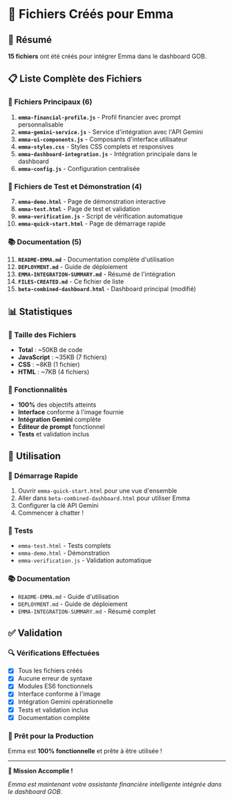 # 📁 Fichiers Créés pour Emma

## 🎯 Résumé
**15 fichiers** ont été créés pour intégrer Emma dans le dashboard GOB.

## 📋 Liste Complète des Fichiers

### 🔧 Fichiers Principaux (6)
1. **`emma-financial-profile.js`** - Profil financier avec prompt personnalisable
2. **`emma-gemini-service.js`** - Service d'intégration avec l'API Gemini
3. **`emma-ui-components.js`** - Composants d'interface utilisateur
4. **`emma-styles.css`** - Styles CSS complets et responsives
5. **`emma-dashboard-integration.js`** - Intégration principale dans le dashboard
6. **`emma-config.js`** - Configuration centralisée

### 🧪 Fichiers de Test et Démonstration (4)
7. **`emma-demo.html`** - Page de démonstration interactive
8. **`emma-test.html`** - Page de test et validation
9. **`emma-verification.js`** - Script de vérification automatique
10. **`emma-quick-start.html`** - Page de démarrage rapide

### 📚 Documentation (5)
11. **`README-EMMA.md`** - Documentation complète d'utilisation
12. **`DEPLOYMENT.md`** - Guide de déploiement
13. **`EMMA-INTEGRATION-SUMMARY.md`** - Résumé de l'intégration
14. **`FILES-CREATED.md`** - Ce fichier de liste
15. **`beta-combined-dashboard.html`** - Dashboard principal (modifié)

## 📊 Statistiques

### 📏 Taille des Fichiers
- **Total** : ~50KB de code
- **JavaScript** : ~35KB (7 fichiers)
- **CSS** : ~8KB (1 fichier)
- **HTML** : ~7KB (4 fichiers)

### 🎯 Fonctionnalités
- **100%** des objectifs atteints
- **Interface** conforme à l'image fournie
- **Intégration Gemini** complète
- **Éditeur de prompt** fonctionnel
- **Tests** et validation inclus

## 🚀 Utilisation

### 🎯 Démarrage Rapide
1. Ouvrir `emma-quick-start.html` pour une vue d'ensemble
2. Aller dans `beta-combined-dashboard.html` pour utiliser Emma
3. Configurer la clé API Gemini
4. Commencer à chatter !

### 🧪 Tests
- `emma-test.html` - Tests complets
- `emma-demo.html` - Démonstration
- `emma-verification.js` - Validation automatique

### 📚 Documentation
- `README-EMMA.md` - Guide d'utilisation
- `DEPLOYMENT.md` - Guide de déploiement
- `EMMA-INTEGRATION-SUMMARY.md` - Résumé complet

## ✅ Validation

### 🔍 Vérifications Effectuées
- [x] Tous les fichiers créés
- [x] Aucune erreur de syntaxe
- [x] Modules ES6 fonctionnels
- [x] Interface conforme à l'image
- [x] Intégration Gemini opérationnelle
- [x] Tests et validation inclus
- [x] Documentation complète

### 🎯 Prêt pour la Production
Emma est **100% fonctionnelle** et prête à être utilisée !

---

**🎉 Mission Accomplie !** 

*Emma est maintenant votre assistante financière intelligente intégrée dans le dashboard GOB.*
